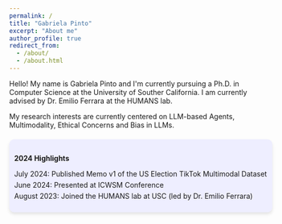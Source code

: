 ```yaml
---
permalink: /
title: "Gabriela Pinto"
excerpt: "About me"
author_profile: true
redirect_from: 
  - /about/
  - /about.html
---
```


Hello! My name is Gabriela Pinto and I'm currently pursuing a Ph.D. in Computer Science at the University of Souther California. I am currently advised by Dr. Emilio Ferrara at the HUMANS lab. 

My research interests are currently centered on LLM-based Agents, Multimodality, Ethical Concerns and Bias in LLMs.

<div class="highlights">
  <h2>2024 Highlights</h2>
  <ul>
    <!-- <li>July 2024: Published Memo v1 of the US Election TikTok Multimodal Dataset</li> -->
    <li>July 2024: Published Memo v1 of the US Election TikTok Multimodal Dataset</li>
    <li>June 2024: Presented at ICWSM Conference</li>
    <li>August 2023: Joined the HUMANS lab at USC (led by Dr. Emilio Ferrara)</li>
  </ul>
</div>
<style>
.highlights {
  max-width: 800px; /* Set a maximum width matching your content area */
  width: 100%; /* Use a percentage to make it responsive */
  margin: 20px auto; /* Center the box horizontally */
  padding: 10px;
  background: #eef; /* Background color */
  border-radius: 10px; /* Rounded corners */
  box-shadow: 0 4px 6px rgba(0, 0, 0, 0.1); /* Add a subtle shadow */
}
.highlights h2 {
  font-size: 1em;
  margin-bottom: 10px;
}
.highlights ul {
  list-style: none;
  padding: 0;
}
.highlights li {
  margin: 5px 0;
  font-size: 1em;
}
</style>



<!-- Getting started
http://www.emilio.ferrara.name/
======
1. Register a GitHub account if you don't have one and confirm your e-mail (required!)
1. Fork [this repository](https://github.com/academicpages/academicpages.github.io) by clicking the "fork" button in the top right. 
1. Go to the repository's settings (rightmost item in the tabs that start with "Code", should be below "Unwatch"). Rename the repository "[your GitHub username].github.io", which will also be your website's URL.
1. Set site-wide configuration and create content & metadata (see below -- also see [this set of diffs](http://archive.is/3TPas) showing what files were changed to set up [an example site](https://getorg-testacct.github.io) for a user with the username "getorg-testacct")
1. Upload any files (like PDFs, .zip files, etc.) to the files/ directory. They will appear at https://[your GitHub username].github.io/files/example.pdf.  
1. Check status by going to the repository settings, in the "GitHub pages" section

Site-wide configuration
------
The main configuration file for the site is in the base directory in [_config.yml](https://github.com/academicpages/academicpages.github.io/blob/master/_config.yml), which defines the content in the sidebars and other site-wide features. You will need to replace the default variables with ones about yourself and your site's github repository. The configuration file for the top menu is in [_data/navigation.yml](https://github.com/academicpages/academicpages.github.io/blob/master/_data/navigation.yml). For example, if you don't have a portfolio or blog posts, you can remove those items from that navigation.yml file to remove them from the header. 
 -->

